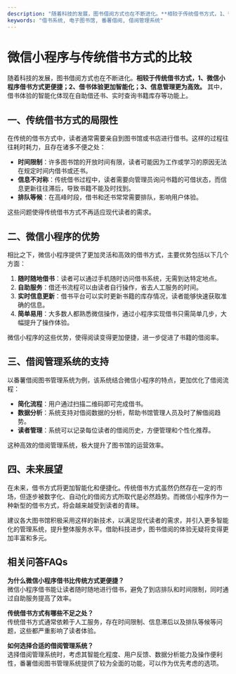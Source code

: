 ```yaml
---
description: "随着科技的发展，图书借阅方式也在不断进化。**相较于传统借书方式，1、微信小程序借书方式更便捷；2、借书体验更加智能化；3、信息管理更为高效。** 其中，借书体验的智能化体现在自助借还书、实时查询书籍库存等功能上。"
keywords: "借书系统, 电子图书馆, 番薯借阅, 借阅管理系统"
---
```

# 微信小程序与传统借书方式的比较

随着科技的发展，图书借阅方式也在不断进化。**相较于传统借书方式，1、微信小程序借书方式更便捷；2、借书体验更加智能化；3、信息管理更为高效。** 其中，借书体验的智能化体现在自助借还书、实时查询书籍库存等功能上。

## 一、传统借书方式的局限性

在传统的借书方式中，读者通常需要亲自到图书馆或书店进行借书。这样的过程往往耗时耗力，且存在诸多不便之处：

- **时间限制**：许多图书馆的开放时间有限，读者可能因为工作或学习的原因无法在规定时间内借书或还书。
- **信息不对称**：传统借书过程中，读者需要向管理员询问书籍的可借状态，而信息更新往往滞后，导致书籍不能及时找到。
- **排队等候**：在高峰时段，借书和还书常常需要排队，影响用户体验。

这些问题使得传统借书方式不再适应现代读者的需求。

## 二、微信小程序的优势

相比之下，微信小程序提供了更加灵活和高效的借书方式，主要优势包括以下几个方面：

1. **随时随地借书**：读者可以通过手机随时访问借书系统，无需到达特定地点。
2. **自助服务**：借还书流程可以由读者自行操作，省去人工服务的时间。
3. **实时信息更新**：借书平台可以实时更新书籍的库存情况，读者能够快速获取准确的信息。
4. **简单易用**：大多数人都熟悉微信操作，通过小程序实现借书只需简单几步，大幅提升了操作体验。

微信小程序的这些优势，使得阅读变得更加便捷，进一步促进了书籍的借阅率。

## 三、借阅管理系统的支持

以番薯借阅图书管理系统为例，该系统结合微信小程序的特点，更加优化了借阅流程：

- **简化流程**：用户通过扫描二维码即可完成借书。
- **数据分析**：系统支持对借阅数据的分析，帮助书馆管理人员及时了解借阅趋势。
- **读者管理**：系统可以记录每位读者的借阅历史，方便管理和个性化推荐。

这种高效的借阅管理系统，极大提升了图书馆的运营效率。

## 四、未来展望

在未来，借书方式将更加智能化和便捷化。传统借书方式虽然仍然存在一定的市场，但逐步被数字化、自动化的借阅方式所取代是必然趋势。而微信小程序作为一种新型的借书方式，将会越来越受到读者的青睐。

建议各大图书馆积极采用这样的新技术，以满足现代读者的需求，并引入更多智能化的管理系统，提升整体服务水平。借助科技进步，图书借阅的体验无疑将变得更加丰富和多元。

## 相关问答FAQs

**为什么微信小程序借书比传统方式更便捷？**  
微信小程序借书能让读者随时随地进行借书，避免了到店排队和时间限制，同时通过自助服务提高了效率。

**传统借书方式有哪些不足之处？**  
传统借书方式通常依赖于人工服务，存在时间限制、信息滞后以及排队等候等问题，这些都严重影响了读者体验。

**如何选择合适的借阅管理系统？**  
选择借阅管理系统时，考虑其智能化程度、用户反馈、数据分析能力及操作便利性，番薯借阅图书管理系统提供了较为全面的功能，可以作为优先考虑的选项。
